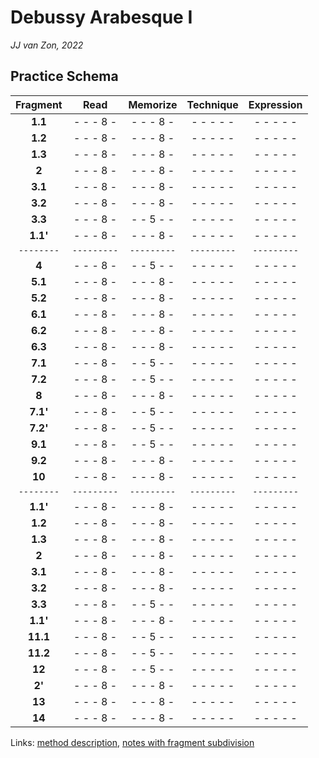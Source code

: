 Debussy Arabesque Ⅰ
===================

*JJ van Zon, 2022*

Practice Schema
---------------

| Fragment |   Read    | Memorize  | Technique |Expression |
|:--------:|:---------:|:---------:|:---------:|:---------:|
| __1.1__  | - - - 8 - | - - - 8 - | - - - - - | - - - - - |
| __1.2__  | - - - 8 - | - - - 8 - | - - - - - | - - - - - |
| __1.3__  | - - - 8 - | - - - 8 - | - - - - - | - - - - - |
| __2__    | - - - 8 - | - - - 8 - | - - - - - | - - - - - |
| __3.1__  | - - - 8 - | - - - 8 - | - - - - - | - - - - - |
| __3.2__  | - - - 8 - | - - - 8 - | - - - - - | - - - - - |
| __3.3__  | - - - 8 - | - - 5 - - | - - - - - | - - - - - |
| __1.1'__ | - - - 8 - | - - - 8 - | - - - - - | - - - - - |
|`--------`|`---------`|`---------`|`---------`|`---------`|
| __4__    | - - - 8 - | - - 5 - - | - - - - - | - - - - - |
| __5.1__  | - - - 8 - | - - - 8 - | - - - - - | - - - - - |
| __5.2__  | - - - 8 - | - - - 8 - | - - - - - | - - - - - |
| __6.1__  | - - - 8 - | - - - 8 - | - - - - - | - - - - - |
| __6.2__  | - - - 8 - | - - - 8 - | - - - - - | - - - - - |
| __6.3__  | - - - 8 - | - - - 8 - | - - - - - | - - - - - |
| __7.1__  | - - - 8 - | - - 5 - - | - - - - - | - - - - - |
| __7.2__  | - - - 8 - | - - 5 - - | - - - - - | - - - - - |
| __8__    | - - - 8 - | - - - 8 - | - - - - - | - - - - - |
| __7.1'__ | - - - 8 - | - - 5 - - | - - - - - | - - - - - |
| __7.2'__ | - - - 8 - | - - 5 - - | - - - - - | - - - - - |
| __9.1__  | - - - 8 - | - - 5 - - | - - - - - | - - - - - |
| __9.2__  | - - - 8 - | - - - 8 - | - - - - - | - - - - - |
| __10__   | - - - 8 - | - - - 8 - | - - - - - | - - - - - |
|`--------`|`---------`|`---------`|`---------`|`---------`|
| __1.1'__ | - - - 8 - | - - - 8 - | - - - - - | - - - - - |
| __1.2__  | - - - 8 - | - - - 8 - | - - - - - | - - - - - |
| __1.3__  | - - - 8 - | - - - 8 - | - - - - - | - - - - - |
| __2__    | - - - 8 - | - - - 8 - | - - - - - | - - - - - |
| __3.1__  | - - - 8 - | - - - 8 - | - - - - - | - - - - - |
| __3.2__  | - - - 8 - | - - - 8 - | - - - - - | - - - - - |
| __3.3__  | - - - 8 - | - - 5 - - | - - - - - | - - - - - |
| __1.1'__ | - - - 8 - | - - - 8 - | - - - - - | - - - - - |
| __11.1__ | - - - 8 - | - - 5 - - | - - - - - | - - - - - |
| __11.2__ | - - - 8 - | - - 5 - - | - - - - - | - - - - - |
| __12__   | - - - 8 - | - - 5 - - | - - - - - | - - - - - |
| __2'__   | - - - 8 - | - - - 8 - | - - - - - | - - - - - |
| __13__   | - - - 8 - | - - - 8 - | - - - - - | - - - - - |
| __14__   | - - - 8 - | - - - 8 - | - - - - - | - - - - - |

Links: [method description](https://jjvanzon.github.io/Piano-Playing-Docs/methods/practice-schema.html), [notes with fragment subdivision](notes-fragment-subdivision)